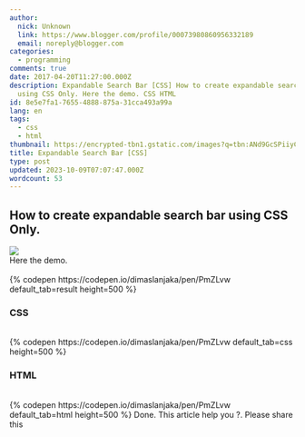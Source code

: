 ```yaml
---
author:
  nick: Unknown
  link: https://www.blogger.com/profile/00073980860956332189
  email: noreply@blogger.com
categories:
  - programming
comments: true
date: 2017-04-20T11:27:00.000Z
description: Expandable Search Bar [CSS] How to create expandable search bar
  using CSS Only. Here the demo. CSS HTML
id: 8e5e7fa1-7655-4888-875a-31cca493a99a
lang: en
tags:
  - css
  - html
thumbnail: https://encrypted-tbn1.gstatic.com/images?q=tbn:ANd9GcSPiiyCAjSBQpwIQYKGS6wUqFGHQWSK9W7UhmZ5mu9eAPavFkA-
title: Expandable Search Bar [CSS]
type: post
updated: 2023-10-09T07:07:47.000Z
wordcount: 53
---
```


<h2>How to create expandable search bar using CSS Only.</h2><div><img src="https://encrypted-tbn1.gstatic.com/images?q=tbn:ANd9GcSPiiyCAjSBQpwIQYKGS6wUqFGHQWSK9W7UhmZ5mu9eAPavFkA-"></div><div>Here the demo.</div><br>{% codepen https://codepen.io/dimaslanjaka/pen/PmZLvw default_tab=result height=500 %} <br><h3>CSS</h3><br>{% codepen https://codepen.io/dimaslanjaka/pen/PmZLvw default_tab=css height=500 %} <br><h3>HTML</h3><br>{% codepen https://codepen.io/dimaslanjaka/pen/PmZLvw default_tab=html height=500 %} Done. This article help you ?. Please share this